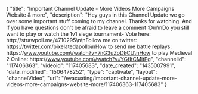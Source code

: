 {
    "title": "Important Channel Update - More Videos More Campaigns Website & more",
    "description": "Hey guys in this Channel Update we go over some important stuff coming to my channel.  Thanks for watching.  And if you have questions don't be afraid to leave a comment :D\n\nDo you still want to play or watch the 1v1 siege tournament- Vote here:  http:\/\/strawpoll.me\/4710295\n\nFollow me on twitter: https:\/\/twitter.com\/pixelatedapollo\nHow to send me battle replays: https:\/\/www.youtube.com\/watch?v=7nG3uZoDkCU\nHow to play Medieval 2 Online: https:\/\/www.youtube.com\/watch?v=YGfItCMitPg",
    "channelid": "117406363",
    "videoid": "117405683",
    "date_created": "1435007991",
    "date_modified": "1506478252",
    "type": "captivate",
    "layout": "channelVideo",
    "url": "\/evacuating\/important-channel-update-more-videos-more-campaigns-website-more\/117406363-117405683"
}